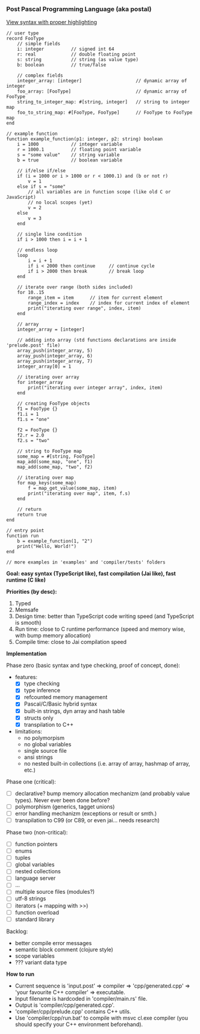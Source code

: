 ### Post Pascal Programming Language (aka postal)

[View syntax with proper highlighting](https://htmlpreview.github.io/?https://github.com/kamalov/postal/blob/main/syntax.html)

```
// user type
record FooType
    // simple fields
    i: integer          // signed int 64
    r: real             // double floating point
    s: string           // string (as value type)
    b: boolean          // true/false

    // complex fields
    integer_array: [integer]                    // dynamic array of integer
    foo_array: [FooType]                        // dynamic array of FooType
    string_to_integer_map: #[string, integer]   // string to integer map
    foo_to_string_map: #[FooType, FooType]      // FooType to FooType map
end

// example function
function example_function(p1: integer, p2: string) boolean
    i = 1000            // integer variable
    r = 1000.1          // floating point variable
    s = "some value"    // string variable 
    b = true            // boolean variable

    // if/else if/else
    if (i = 1000 or i > 1000 or r < 1000.1) and (b or not r)
        v = 1               
    else if s = "some"
        // all variables are in function scope (like old C or JavaScript)
        // no local scopes (yet)
        v = 2
    else 
        v = 3
    end

    // single line condition
    if i > 1000 then i = i + 1

    // endless loop
    loop 
        i = i + 1
        if i < 2000 then continue     // continue cycle
        if i > 2000 then break        // break loop
    end

    // iterate over range (both sides included)
    for 10..15
        range_item = item      // item for current element
        range_index = index    // index for current index of element
        print("iterating over range", index, item)
    end

    // array 
    integer_array = [integer]
    
    // adding into array (std functions declarations are inside 'prelude.post' file)
    array_push(integer_array, 5)
    array_push(integer_array, 6)
    array_push(integer_array, 7)
    integer_array[0] = 1

    // iterating over array
    for integer_array
        print("iterating over integer array", index, item)
    end

    // creating FooType objects
    f1 = FooType {}
    f1.i = 1
    f1.s = "one"
    
    f2 = FooType {}
    f2.r = 2.0
    f2.s = "two"

    // string to FooType map
    some_map = #[string, FooType]
    map_add(some_map, "one", f1)
    map_add(some_map, "two", f2)

    // iterating over map
    for map_keys(some_map)
        f = map_get_value(some_map, item)
        print("iterating over map", item, f.s)
    end

    // return 
    return true
end

// entry point
function run 
    b = example_function(1, "2")
    print("Hello, World!")
end

// more examples in 'examples' and 'compiler/tests' folders
```
**Goal: easy syntax (TypeScript like), fast compilation (Jai like), fast runtime (C like)**

**Priorities (by desc):**
1. Typed
2. Memsafe
3. Design time: better than TypeScript code writing speed (and TypeScript is smooth)
4. Run time: close to C runtime performance (speed and memory wise, with bump memory allocation)
5. Compile time: close to Jai compilation speed

**Implementation**

Phase zero (basic syntax and type checking, proof of concept, done):
- features:
  - [x] type checking
  - [x] type inference
  - [x] refcounted memory management
  - [x] Pascal/C/Basic hybrid syntax
  - [x] built-in strings, dyn array and hash table
  - [x] structs only
  - [x] transpilation to C++
- limitations:
  - no polymorpism
  - no global variables
  - single source file
  - ansi strings
  - no nested built-in collections (i.e. array of array, hashmap of array, etc.)

Phase one (critical):
- [ ] declarative? bump memory allocation mechanizm (and probably value types). Never ever been done before?
- [ ] polymorphism (generics, tagget unions)
- [ ] error handling mechanizm (exceptions or result or smth.)
- [ ] transpilation to C99 (or C89, or even jai... needs research)

Phase two (non-critical):
- [ ] function pointers
- [ ] enums
- [ ] tuples
- [ ] global variables
- [ ] nested collections
- [ ] language server
- [ ] ...
- [ ] multiple source files (modules?)
- [ ] utf-8 strings
- [ ] iterators (+ mapping with >>)
- [ ] function overload
- [ ] standard library

Backlog:
- better compile error messages
- semantic block comment (clojure style)
- scope variables
- ??? variant data type

**How to run**
- Current sequence is 'input.post' => compiler => 'cpp/generated.cpp' => 'your favourite C++ compiler' => executable.
- Input filename is hardcoded in 'compiler/main.rs' file.
- Output is 'compiler/cpp/generated.cpp'.
- 'compiler/cpp/prelude.cpp' contains C++ utils.
- Use 'compiler/cpp/run.bat' to compile with msvc cl.exe compiler (you should specify your C++ environment beforehand).   


 

